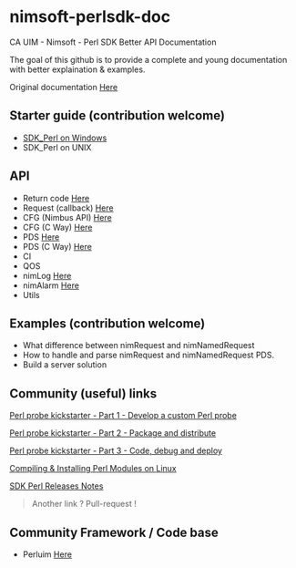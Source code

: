 # nimsoft-perlsdk-doc
CA UIM - Nimsoft - Perl SDK Better API Documentation

The goal of this github is to provide a complete and young documentation with better explaination & examples.

Original documentation [Here](http://docs.nimsoft.com/prodhelp/en_US/Monitor/SDK/PerlSDK/index.htm?toc.htm?2186383.html)

## Starter guide (contribution welcome)

- [SDK_Perl on Windows](starterguide/windows.md)
- SDK_Perl on UNIX

## API 

- Return code [Here](return_code.md)
- Request (callback) [Here](request.md)
- CFG (Nimbus API) [Here](cfg_nimbus.md)
- CFG (C Way) [Here](cfg_cway.md)
- PDS [Here](pds.md)
- PDS (C Way) [Here](pds_cway.md)
- CI
- QOS
- nimLog [Here](nimLog.md)
- nimAlarm [Here](nimAlarm.md)
- Utils

## Examples (contribution welcome)

- What difference between nimRequest and nimNamedRequest
- How to handle and parse nimRequest and nimNamedRequest PDS.
- Build a server solution

## Community (useful) links

[Perl probe kickstarter - Part 1 - Develop a custom Perl probe](https://communities.ca.com/docs/DOC-231172625)

[Perl probe kickstarter - Part 2 - Package and distribute](https://communities.ca.com/docs/DOC-231172657)

[Perl probe kickstarter - Part 3 - Code, debug and deploy](https://communities.ca.com/docs/DOC-231172784)

[Compiling & Installing Perl Modules on Linux](https://communities.ca.com/docs/DOC-231169163)

[SDK Perl Releases Notes](http://docs.nimsoft.com/prodhelp/en_US/Monitor/SDK/PerlSDK/ReleaseNotes/Perl%20SDK-2013%205.05.pdf)

> Another link ? Pull-request !

## Community Framework / Code base 

- Perluim [Here](https://github.com/fraxken/perluim)
